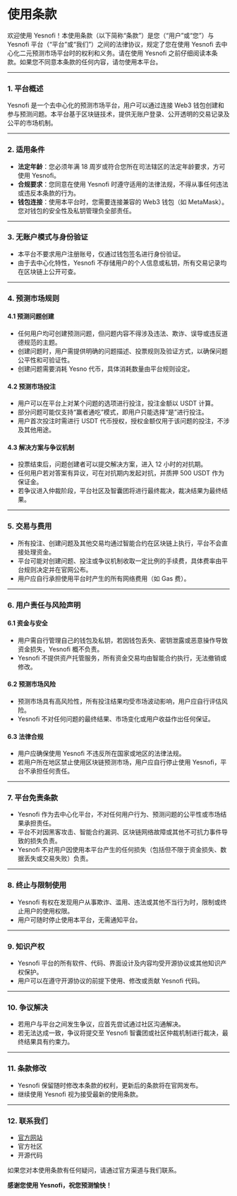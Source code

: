 # 使用条款

欢迎使用 Yesnofi！本使用条款（以下简称“条款”）是您（“用户”或“您”）与 Yesnofi 平台（“平台”或“我们”）之间的法律协议，规定了您在使用 Yesnofi 去中心化二元预测市场平台时的权利和义务。请在使用 Yesnofi 之前仔细阅读本条款。如果您不同意本条款的任何内容，请勿使用本平台。

***

### **1. 平台概述**

Yesnofi 是一个去中心化的预测市场平台，用户可以通过连接 Web3 钱包创建和参与预测问题。本平台基于区块链技术，提供无账户登录、公开透明的交易记录及公平的市场机制。

***

### **2. 适用条件**

* **法定年龄**：您必须年满 18 周岁或符合您所在司法辖区的法定年龄要求，方可使用 Yesnofi。
* **合规要求**：您同意在使用 Yesnofi 时遵守适用的法律法规，不得从事任何违法或违反本条款的行为。
* **钱包连接**：使用本平台时，您需要连接兼容的 Web3 钱包（如 MetaMask）。您对钱包的安全性及私钥管理负全部责任。

***

### **3. 无账户模式与身份验证**

* 本平台不要求用户注册账号，仅通过钱包签名进行身份验证。
* 由于去中心化特性，Yesnofi 不存储用户的个人信息或私钥，所有交易记录均在区块链上公开可查。

***

### **4. 预测市场规则**

#### **4.1 预测问题创建**

* 任何用户均可创建预测问题，但问题内容不得涉及违法、欺诈、误导或违反道德规范的主题。
* 创建问题时，用户需提供明确的问题描述、投票规则及验证方式，以确保问题公平性和可验证性。
* 创建问题需要消耗 Yesno 代币，具体消耗数量由平台规则设定。

#### **4.2 预测市场投注**

* 用户可以在平台上对某个问题的选项进行投注，投注金额以 USDT 计算。
* 部分问题可能仅支持“赢者通吃”模式，即用户只能选择“是”进行投注。
* 用户首次投注时需进行 USDT 代币授权，授权金额仅用于该问题的投注，不涉及其他用途。

#### **4.3 解决方案与争议机制**

* 投票结束后，问题创建者可以提交解决方案，进入 12 小时的对抗期。
* 任何用户若对答案有异议，可在对抗期内发起对抗，并质押 500 USDT 作为保证金。
* 若争议进入仲裁阶段，平台社区及智囊团将进行最终裁决，裁决结果为最终结果。

***

### **5. 交易与费用**

* 所有投注、创建问题及其他交易均通过智能合约在区块链上执行，平台不会直接处理资金。
* 平台可能对创建问题、投注或争议机制收取一定比例的手续费，具体费率由平台规则决定并在官网公布。
* 用户应自行承担使用平台时产生的所有网络费用（如 Gas 费）。

***

### **6. 用户责任与风险声明**

#### **6.1 资金与安全**

* 用户需自行管理自己的钱包及私钥，若因钱包丢失、密钥泄露或恶意操作导致资金损失，Yesnofi 概不负责。
* Yesnofi 不提供资产托管服务，所有资金交易均由智能合约执行，无法撤销或修改。

#### **6.2 预测市场风险**

* 预测市场具有高风险性，所有投注结果均受市场波动影响，用户应自行评估风险。
* Yesnofi 不对任何问题的最终结果、市场变化或用户收益作出任何保证。

#### **6.3 法律合规**

* 用户应确保使用 Yesnofi 不违反所在国家或地区的法律法规。
* 若用户所在地区禁止使用区块链预测市场，用户应自行停止使用 Yesnofi，平台不承担任何责任。

***

### **7. 平台免责条款**

* Yesnofi 作为去中心化平台，不对任何用户行为、预测问题的公平性或市场结果承担责任。
* 平台不对因黑客攻击、智能合约漏洞、区块链网络故障或其他不可抗力事件导致的损失负责。
* Yesnofi 不对用户因使用本平台产生的任何损失（包括但不限于资金损失、数据丢失或交易失败）负责。

***

### **8. 终止与限制使用**

* Yesnofi 有权在发现用户从事欺诈、滥用、违法或其他不当行为时，限制或终止用户的使用权限。
* 用户可随时停止使用本平台，无需通知平台。

***

### **9. 知识产权**

* Yesnofi 平台的所有软件、代码、界面设计及内容均受开源协议或其他知识产权保护。
* 用户可以在遵守开源协议的前提下使用、修改或贡献 Yesnofi 代码。

***

### **10. 争议解决**

* 若用户与平台之间发生争议，应首先尝试通过社区沟通解决。
* 若无法达成一致，争议将提交至 Yesnofi 智囊团或社区仲裁机制进行裁决，最终结果具有约束力。

***

### **11. 条款修改**

* Yesnofi 保留随时修改本条款的权利，更新后的条款将在官网发布。
* 继续使用 Yesnofi 视为接受最新的使用条款。

***

### **12. 联系我们**

* [官方网站](https://yesno.fi)
* 官方社区
* 开源代码

如果您对本使用条款有任何疑问，请通过官方渠道与我们联系。

**感谢您使用 Yesnofi，祝您预测愉快！**

